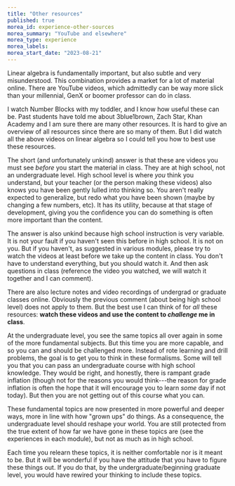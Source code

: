 ```yaml
---
title: "Other resources"
published: true
morea_id: experience-other-sources
morea_summary: "YouTube and elsewhere"
morea_type: experience
morea_labels:
morea_start_date: "2023-08-21"
---
```


Linear algebra is fundamentally important, but also subtle and very
misunderstood. This combination provides a market for a lot of
material online. There are YouTube videos, which admittedly can be way
more slick than your millennial, GenX or boomer professor can do in
class.

I watch Number Blocks with my toddler, and I know how useful these can
be. Past students have told me about 3blue1brown, Zach Star, Khan
Academy and I am sure there are many other resources. It is hard to
give an overview of all resources since there are so many of them. But
I did watch all the above videos on linear algebra so I could tell you
how to best use these resources.

The short (and unfortunately unkind) answer is that these are videos
you must see _before_ you start the material in class. They are at
high school, not an undergraduate level. High school level is where
_you_ think you understand, but your teacher (or the person making
these videos) also knows you have been gently lulled into thinking
so. You aren't really expected to generalize, but redo what you have
been shown (maybe by changing a few numbers, etc). It has its utility,
because at that stage of development, giving you the confidence you
can do something is often more important than the content.

The answer is also unkind because high school instruction is very
variable. It is not your fault if you haven't seen this before in high
school. It is not on you. But if you haven't, as suggested in various
modules, please try to watch the videos at least before we take up the
content in class. You don't have to understand everything, but you
should watch it. And then ask questions in class (reference
the video you watched, we will watch it together and I can comment). 

There are also lecture notes and video recordings of undergrad or
graduate classes online. Obviously the previous comment (about being high
school level) does not apply to them. But the best use I can think of
for _all_ these resources: **watch these videos and use the content to
_challenge_ me in class**.

At the undergraduate level, you see the same topics all over again in
some of the more fundamental subjects. But this time you are more
capable, and so you can and should be challenged more. Instead of rote
learning and drill problems, the goal is to get you to think in these
formalisms. Some will tell you that you can pass an undergraduate
course with high school knowledge.  They would be right, and honestly,
there is rampant grade inflation (though not for the reasons you would
think---the reason for grade inflation is often the hope that it will
encourage you to learn _some_ day if not today). But then you are not
getting out of this course what you can.

These fundamental topics are now presented in more powerful and deeper
ways, more in line with how "grown ups" do things. As a consequence,
the undergraduate level should reshape your world. You are still
protected from the true extent of how far we have gone in these topics
are (see the experiences in each module), but not as much as in high
school.

Each time you relearn these topics, it is neither comfortable nor is
it meant to be. But it will be wonderful if you have the attitude that
you have to figure these things out. If you do that, by the
undergraduate/beginning graduate level, you would have rewired your
thinking to include these topics.






